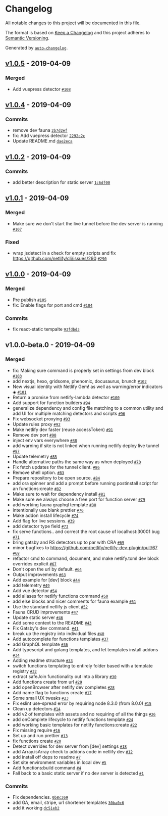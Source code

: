 # Changelog

All notable changes to this project will be documented in this file.

The format is based on [Keep a Changelog](http://keepachangelog.com/en/1.0.0/)
and this project adheres to [Semantic Versioning](http://semver.org/spec/v2.0.0.html).

Generated by [`auto-changelog`](https://github.com/CookPete/auto-changelog).

## [v1.0.5](https://github.com/netlify/netlify-dev-plugin/compare/v1.0.4...v1.0.5) - 2019-04-09

### Merged

- Add vuepress detector [`#108`](https://github.com/netlify/netlify-dev-plugin/pull/108)

## [v1.0.4](https://github.com/netlify/netlify-dev-plugin/compare/v1.0.2...v1.0.4) - 2019-04-09

### Commits

- remove dev fauna [`2b7d2ef`](https://github.com/netlify/netlify-dev-plugin/commit/2b7d2ef0a753c444fd04eb61744ff6616fb99f29)
- fix: Add vuepress detector [`2292c2c`](https://github.com/netlify/netlify-dev-plugin/commit/2292c2c8d7e59b106c157416e4269852f9ece509)
- Update README.md [`dae2eca`](https://github.com/netlify/netlify-dev-plugin/commit/dae2eca78ca0ca99400d6951712b17bd9ed7db72)

## [v1.0.2](https://github.com/netlify/netlify-dev-plugin/compare/v1.0.1...v1.0.2) - 2019-04-09

### Commits

- add better description for static server [`1c6df00`](https://github.com/netlify/netlify-dev-plugin/commit/1c6df0038ce48f5899ef405c14797bf4ac905fa3)

## [v1.0.1](https://github.com/netlify/netlify-dev-plugin/compare/v1.0.0...v1.0.1) - 2019-04-09

### Merged

- Make sure we don't start the live tunnel before the dev server is running [`#107`](https://github.com/netlify/netlify-dev-plugin/pull/107)

### Fixed

- wrap jsdetect in a check for empty scripts and fix https://github.com/netlify/cli/issues/290 [`#290`](https://github.com/netlify/cli/issues/290)

## [v1.0.0](https://github.com/netlify/netlify-dev-plugin/compare/v1.0.0-beta.0...v1.0.0) - 2019-04-09

### Merged

- Pre publish [`#105`](https://github.com/netlify/netlify-dev-plugin/pull/105)
- fix: Enable flags for port and cmd [`#104`](https://github.com/netlify/netlify-dev-plugin/pull/104)

### Commits

- fix react-static tempalte [`93fdbd3`](https://github.com/netlify/netlify-dev-plugin/commit/93fdbd3311c47a41bea421e5ddbf572a7fb37c41)

## v1.0.0-beta.0 - 2019-04-09

### Merged

- fix: Making sure command is properly set in settings from dev block  [`#103`](https://github.com/netlify/netlify-dev-plugin/pull/103)
- add nextjs, hexo, gridsome, phenomic, docusaurus, brunch [`#102`](https://github.com/netlify/netlify-dev-plugin/pull/102)
- New visual identity with Netlify Gem! as well as warning/error indicators ◈ [`#101`](https://github.com/netlify/netlify-dev-plugin/pull/101)
- Return a promise from netlify-lambda detector [`#100`](https://github.com/netlify/netlify-dev-plugin/pull/100)
- Add support for function builders [`#94`](https://github.com/netlify/netlify-dev-plugin/pull/94)
- generalize dependency and config file matching to a common utility and add UI for multiple matching detectors and scripts [`#96`](https://github.com/netlify/netlify-dev-plugin/pull/96)
- Fix websocket proxying [`#93`](https://github.com/netlify/netlify-dev-plugin/pull/93)
- Update rules proxy [`#92`](https://github.com/netlify/netlify-dev-plugin/pull/92)
- Make netlify dev faster (reuse accessToken) [`#91`](https://github.com/netlify/netlify-dev-plugin/pull/91)
- Remove dev port [`#90`](https://github.com/netlify/netlify-dev-plugin/pull/90)
- inject env vars everywhere [`#88`](https://github.com/netlify/netlify-dev-plugin/pull/88)
- add warning if site is not linked when running netlify deploy live tunnel [`#87`](https://github.com/netlify/netlify-dev-plugin/pull/87)
- Update telemetry [`#85`](https://github.com/netlify/netlify-dev-plugin/pull/85)
- Handle alternative paths the same way as when deployed [`#70`](https://github.com/netlify/netlify-dev-plugin/pull/70)
- Fix fetch updates for the tunnel client. [`#86`](https://github.com/netlify/netlify-dev-plugin/pull/86)
- Remove shell option. [`#83`](https://github.com/netlify/netlify-dev-plugin/pull/83)
- Prepare repository to be open source. [`#84`](https://github.com/netlify/netlify-dev-plugin/pull/84)
- add ora spinner and add a prompt before running postinstall script for an functions:create [`#82`](https://github.com/netlify/netlify-dev-plugin/pull/82)
- Make sure to wait for dependency install [`#81`](https://github.com/netlify/netlify-dev-plugin/pull/81)
- Make sure we always choose a free port for function server [`#79`](https://github.com/netlify/netlify-dev-plugin/pull/79)
- add working fauna graphql template [`#80`](https://github.com/netlify/netlify-dev-plugin/pull/80)
- intentionally use blank prettier [`#76`](https://github.com/netlify/netlify-dev-plugin/pull/76)
- Make addon install lifecycle [`#74`](https://github.com/netlify/netlify-dev-plugin/pull/74)
- Add flag for live sessions. [`#39`](https://github.com/netlify/netlify-dev-plugin/pull/39)
- add detector type field [`#73`](https://github.com/netlify/netlify-dev-plugin/pull/73)
- fix serve functions.. and correct the root cause of localhost:30001 bug [`#71`](https://github.com/netlify/netlify-dev-plugin/pull/71)
- bring gatsby and RS detectors up to par with CRA [`#69`](https://github.com/netlify/netlify-dev-plugin/pull/69)
- minor bugfixes to https://github.com/netlify/netlify-dev-plugin/pull/67 [`#68`](https://github.com/netlify/netlify-dev-plugin/pull/68)
- refactor cmd to command, document, and make netlify.toml dev block overrides explicit [`#67`](https://github.com/netlify/netlify-dev-plugin/pull/67)
- Don't open the url by default. [`#64`](https://github.com/netlify/netlify-dev-plugin/pull/64)
- Output improvements [`#63`](https://github.com/netlify/netlify-dev-plugin/pull/63)
- Add example for [dev] block [`#44`](https://github.com/netlify/netlify-dev-plugin/pull/44)
- add telemetry [`#49`](https://github.com/netlify/netlify-dev-plugin/pull/49)
- Add vue detector [`#54`](https://github.com/netlify/netlify-dev-plugin/pull/54)
- add aliases for netlify functions command [`#50`](https://github.com/netlify/netlify-dev-plugin/pull/50)
- add else blocks and nicer comments for fauna example [`#51`](https://github.com/netlify/netlify-dev-plugin/pull/51)
- Use the standard netlify js client [`#52`](https://github.com/netlify/netlify-dev-plugin/pull/52)
- Fauna CRUD improvements [`#47`](https://github.com/netlify/netlify-dev-plugin/pull/47)
- Update static server [`#46`](https://github.com/netlify/netlify-dev-plugin/pull/46)
- Add some context to the README [`#43`](https://github.com/netlify/netlify-dev-plugin/pull/43)
- Fix Gatsby's dev command. [`#41`](https://github.com/netlify/netlify-dev-plugin/pull/41)
- break up the registry into individual files [`#40`](https://github.com/netlify/netlify-dev-plugin/pull/40)
- Add autocomplete for functions templates [`#37`](https://github.com/netlify/netlify-dev-plugin/pull/37)
- add GraphQL template [`#36`](https://github.com/netlify/netlify-dev-plugin/pull/36)
- Add typescript and golang templates, and let templates install addons [`#34`](https://github.com/netlify/netlify-dev-plugin/pull/34)
- Adding readme structure [`#33`](https://github.com/netlify/netlify-dev-plugin/pull/33)
- switch functions templating to entirely folder based with a template registry [`#32`](https://github.com/netlify/netlify-dev-plugin/pull/32)
- extract safeJoin functionality out into a library [`#30`](https://github.com/netlify/netlify-dev-plugin/pull/30)
- Add functions create from url [`#29`](https://github.com/netlify/netlify-dev-plugin/pull/29)
- add openBrowser after netlify dev completes [`#28`](https://github.com/netlify/netlify-dev-plugin/pull/28)
- Add name flag to functions create [`#17`](https://github.com/netlify/netlify-dev-plugin/pull/17)
- Some small UX tweaks [`#23`](https://github.com/netlify/netlify-dev-plugin/pull/23)
- Fix eslint use-spread error by requiring node 8.3.0 (from 8.0.0) [`#15`](https://github.com/netlify/netlify-dev-plugin/pull/15)
- Clean up detectors [`#14`](https://github.com/netlify/netlify-dev-plugin/pull/14)
- add v2 of templates with assets and no requiring of all the things [`#26`](https://github.com/netlify/netlify-dev-plugin/pull/26)
- add onComplete lifecycle to netlify functions template [`#24`](https://github.com/netlify/netlify-dev-plugin/pull/24)
- add working basic templates for netlify functions:create [`#22`](https://github.com/netlify/netlify-dev-plugin/pull/22)
- Fix missing require [`#16`](https://github.com/netlify/netlify-dev-plugin/pull/16)
- Set up and run prettier [`#13`](https://github.com/netlify/netlify-dev-plugin/pull/13)
- fix functions create [`#20`](https://github.com/netlify/netlify-dev-plugin/pull/20)
- Detect overrides for dev server from [dev] settings [`#18`](https://github.com/netlify/netlify-dev-plugin/pull/18)
- add Array.isArray check to addons code in netlify dev [`#12`](https://github.com/netlify/netlify-dev-plugin/pull/12)
- add install off deps to readme [`#7`](https://github.com/netlify/netlify-dev-plugin/pull/7)
- Set site environment variables in local dev [`#5`](https://github.com/netlify/netlify-dev-plugin/pull/5)
- Add functions:build command [`#4`](https://github.com/netlify/netlify-dev-plugin/pull/4)
- Fall back to a basic static server if no dev server is detected [`#1`](https://github.com/netlify/netlify-dev-plugin/pull/1)

### Commits

- Fix dependencies. [`0b8c369`](https://github.com/netlify/netlify-dev-plugin/commit/0b8c3698478644790187db1eab69b7a48f398a20)
- add GA, email, stripe, url shortener templates [`30ba0c6`](https://github.com/netlify/netlify-dev-plugin/commit/30ba0c68b5941c9367da512c266b3bfe76c34800)
- add it working [`dc51eb2`](https://github.com/netlify/netlify-dev-plugin/commit/dc51eb22173e8c566bd0f342eeb4b47c309dfe6c)
